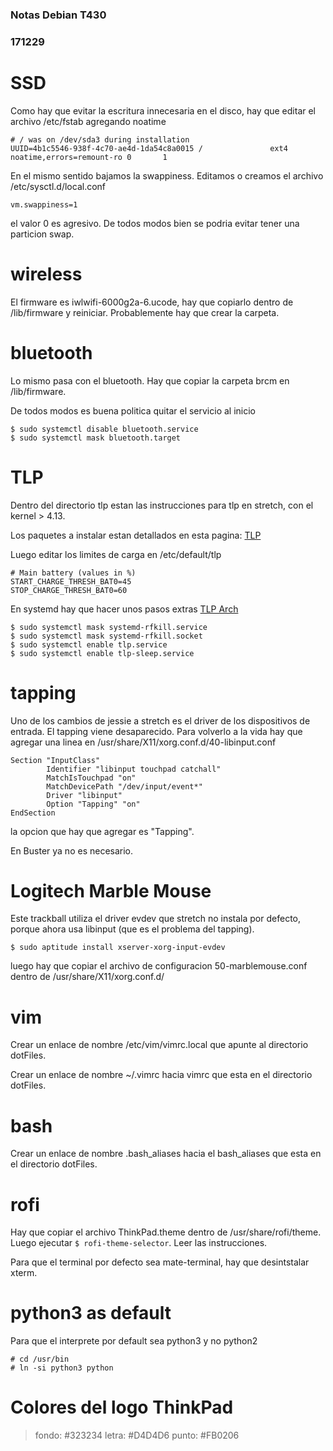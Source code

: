 ### Notas Debian T430
### 171229

# SSD

Como hay que evitar la escritura innecesaria en el disco, hay que editar
el archivo /etc/fstab agregando noatime
```
# / was on /dev/sda3 during installation
UUID=4b1c5546-938f-4c70-ae4d-1da54c8a0015 /               ext4    noatime,errors=remount-ro 0       1
```

En el mismo sentido bajamos la swappiness. Editamos o creamos el archivo /etc/sysctl.d/local.conf
```
vm.swappiness=1
```
el valor 0 es agresivo. De todos modos bien se podria evitar tener una particion swap.

# wireless

El firmware es iwlwifi-6000g2a-6.ucode, hay que copiarlo
dentro de /lib/firmware y reiniciar. Probablemente hay que crear
la carpeta.

# bluetooth

Lo mismo pasa con el bluetooth. Hay que copiar la carpeta brcm en /lib/firmware.

De todos modos es buena politica quitar el servicio al inicio
```
$ sudo systemctl disable bluetooth.service
$ sudo systemctl mask bluetooth.target
```

# TLP

Dentro del directorio tlp estan las instrucciones para tlp en stretch, con
el kernel > 4.13.

Los paquetes a instalar estan detallados en esta pagina:
[TLP](http://linrunner.de/en/tlp/docs/tlp-linux-advanced-power-management.html)

Luego editar los limites de carga en /etc/default/tlp
```
# Main battery (values in %)
START_CHARGE_THRESH_BAT0=45
STOP_CHARGE_THRESH_BAT0=60
```

En systemd hay que hacer unos pasos extras
[TLP Arch](https://wiki.archlinux.org/index.php/TLP)
```
$ sudo systemctl mask systemd-rfkill.service
$ sudo systemctl mask systemd-rfkill.socket
$ sudo systemctl enable tlp.service
$ sudo systemctl enable tlp-sleep.service
```

# tapping

Uno de los cambios de jessie a stretch es el driver de los dispositivos de
entrada. El tapping viene desaparecido. Para volverlo a la vida hay que agregar
una linea en /usr/share/X11/xorg.conf.d/40-libinput.conf
```
Section "InputClass"
        Identifier "libinput touchpad catchall"
        MatchIsTouchpad "on"
        MatchDevicePath "/dev/input/event*"
        Driver "libinput"
        Option "Tapping" "on"
EndSection
```
la opcion que hay que agregar es "Tapping".

En Buster ya no es necesario.

# Logitech Marble Mouse

Este trackball utiliza el driver evdev que stretch no instala por defecto,
porque ahora usa libinput (que es el problema del tapping).
```
$ sudo aptitude install xserver-xorg-input-evdev
```
luego hay que copiar el archivo de configuracion 50-marblemouse.conf dentro
de /usr/share/X11/xorg.conf.d/

# vim

Crear un enlace de nombre /etc/vim/vimrc.local que apunte al directorio dotFiles.

Crear un enlace de nombre ~/.vimrc hacia vimrc que esta en
el directorio dotFiles.

# bash

Crear un enlace de nombre .bash_aliases hacia el bash_aliases que esta en
el directorio dotFiles.

# rofi

Hay que copiar el archivo ThinkPad.theme dentro de /usr/share/rofi/theme. Luego
ejecutar `$ rofi-theme-selector`. Leer las instrucciones.

Para que el terminal por defecto sea mate-terminal, hay que desintstalar xterm.

# python3 as default

Para que el interprete por default sea python3 y no python2
```
# cd /usr/bin
# ln -si python3 python
```

# Colores del logo ThinkPad

> fondo: #323234
> letra: #D4D4D6
> punto: #FB0206
